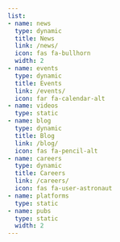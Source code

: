 ```yaml
---
list:
- name: news
  type: dynamic
  title: News
  link: /news/
  icon: fas fa-bullhorn
  width: 2
- name: events
  type: dynamic
  title: Events
  link: /events/
  icon: far fa-calendar-alt
- name: videos
  type: static
- name: blog
  type: dynamic
  title: Blog
  link: /blog/
  icon: fas fa-pencil-alt
- name: careers
  type: dynamic
  title: Careers
  link: /careers/
  icon: fas fa-user-astronaut
- name: platforms
  type: static
- name: pubs
  type: static
  width: 2
---
```

